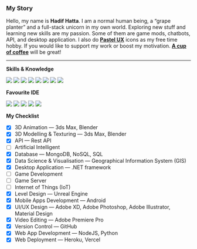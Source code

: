<!--
**hdfhtt/hdfhtt** is a ✨ _special_ ✨ repository because its `README.md` (this file) appears on your GitHub profile.

Here are some ideas to get you started:

- 🔭 I’m currently working on ...
- 🌱 I’m currently learning ...
- 👯 I’m looking to collaborate on ...
- 🤔 I’m looking for help with ...
- 💬 Ask me about ...
- 📫 How to reach me: ...
- 😄 Pronouns: ...
- ⚡ Fun fact: ...
-->
### My Story
Hello, my name is **Hadif Hatta**. I am a normal human being, a “grape planter” and a full-stack unicorn in my own world. Exploring new stuff and learning new skills are my passion. Some of them are game mods, chatbots, API, and desktop application. I also do **<a href="http://hdfhtt.com/pastel.ux">Pastel UX</a>** icons as my free time hobby. If you would like to support my work or boost my motivation. **<a href="https://www.buymeacoffee.com/hdfhtt"> A cup of coffee</a>** will be great!  

---

**Skills & Knowledge**  

<img src="https://img.shields.io/badge/-Android-3DDC84?logo=android&logoColor=white&style=flat-square" /> <img src="https://img.shields.io/badge/-Material%20Design-607d8b?logo=material-design&logoColor=white&style=flat-square" /> <img src="https://img.shields.io/badge/-.NET%20Framework-512bd4?logo=dot-net&logoColor=white&style=flat-square" /> <img src="https://img.shields.io/badge/-Adobe%20Photoshop-31A8FF?logo=adobe-photoshop&logoColor=white&style=flat-square" /> <img src="https://img.shields.io/badge/-Adobe%20Illustrator-FF9A00?logo=adobe-illustrator&logoColor=white&style=flat-square" /> <img src="https://img.shields.io/badge/-MongoDB-47A248?logo=mongodb&logoColor=white&style=flat-square" /> <img src="https://img.shields.io/badge/-Heroku-430098?logo=heroku&logoColor=white&style=flat-square" /> <img src="https://img.shields.io/badge/-Vercel-222222?logo=vercel&logoColor=white&style=flat-square" />  

**Favourite IDE**  

<img src="https://img.shields.io/badge/-Visual%20Studio-5C2D91?logo=visual-studio&logoColor=white&style=flat-square" /> <img src="https://img.shields.io/badge/-Android%20Studio-3DDC84?logo=android-studio&logoColor=white&style=flat-square" /> <img src="https://img.shields.io/badge/-IntelliJ%20IDEA-212121?logo=intellij-idea&logoColor=white&style=flat-square" /> <img src="https://img.shields.io/badge/-PyCharm-212121?logo=pycharm&logoColor=white&style=flat-square" /> <img src="https://img.shields.io/badge/-Atom-66595C?logo=atom&logoColor=white&style=flat-square" />

**My Checklist**  
- [x] 3D Animation — 3ds Max, Blender
- [x] 3D Modelling & Texturing — 3ds Max, Blender
- [x] API — Rest API
- [ ] Artificial Intelligent
- [x] Database — MongoDB, NoSQL, SQL
- [x] Data Science & Visualisation — Geographical Information System (GIS)
- [x] Desktop Application — .NET framework
- [ ] Game Development
- [ ] Game Server
- [ ] Internet of Things (IoT)
- [x] Level Design — Unreal Engine
- [x] Mobile Apps Development — Android
- [x] UI/UX Design — Adobe XD, Adobe Photoshop, Adobe Illustrator, Material Design
- [x] Video Editing — Adobe Premiere Pro
- [x] Version Control — GitHub
- [x] Web App Development — NodeJS, Python
- [x] Web Deployment — Heroku, Vercel
